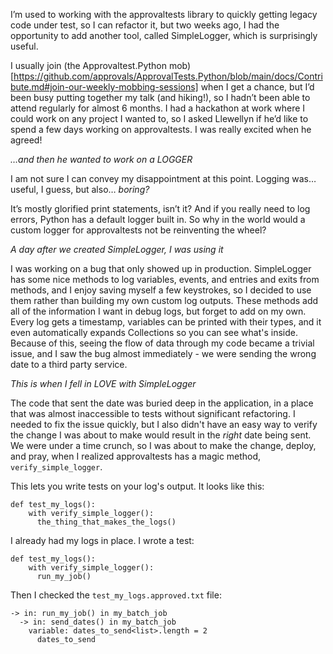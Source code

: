 I’m used to working with the approvaltests library to quickly getting legacy code under test, so I can refactor it, but two weeks ago, I had the opportunity to add another tool, called SimpleLogger, which is surprisingly useful. 

I usually join (the Approvaltest.Python mob)[https://github.com/approvals/ApprovalTests.Python/blob/main/docs/Contribute.md#join-our-weekly-mobbing-sessions] when I get a chance, but I’d been busy putting together my talk (and hiking!), so I hadn’t been able to attend regularly for almost 6 months. I had a hackathon at work where I could work on any project I wanted to, so I asked Llewellyn if he’d like to spend a few days working on approvaltests. I was really excited when he agreed!

*_…and then he wanted to work on a LOGGER_*

I am not sure I can convey my disappointment at this point. Logging was… useful, I guess, but also… _boring?_

It’s mostly glorified print statements, isn’t it? And if you really need to log errors, Python has a default logger built in. So why in the world would a custom logger for approvaltests not be reinventing the wheel?

*A day after we created SimpleLogger, I was using it*

I was working on a bug that only showed up in production. SimpleLogger has some nice methods to log variables, events, and entries and exits from methods,  and I enjoy saving myself a few keystrokes, so I decided to use them rather than building my own custom log outputs. These methods add all of the information I want in debug logs, but forget to add on my own. Every log gets a timestamp, variables can be printed with their types, and it even automatically expands Collections so you can see what's inside. Because of this, seeing the flow of data through my code became a trivial issue, and I saw the bug almost immediately - we were sending the wrong date to a third party service.

*This is when I fell in LOVE with SimpleLogger*

The code that sent the date was buried deep in the application, in a place that was almost inaccessible to tests without significant refactoring. I needed to fix the issue quickly, but I also didn't have an easy way to verify the change I was about to make would result in the _right_ date being sent. We were under a time crunch, so I was about to make the change, deploy, and pray, when I realized approvaltests has a magic method, `verify_simple_logger`. 

This lets you write tests on your log's output. It looks like this:

```
def test_my_logs():
    with verify_simple_logger():
      the_thing_that_makes_the_logs()
```

I already had my logs in place. I wrote a test:

```
def test_my_logs():
    with verify_simple_logger():
      run_my_job()
```

Then I checked the `test_my_logs.approved.txt` file:

```
-> in: run_my_job() in my_batch_job
  -> in: send_dates() in my_batch_job
    variable: dates_to_send<list>.length = 2
      dates_to_send
